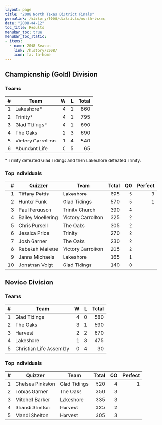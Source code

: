 ```yaml
---
layout: page
title: "2008 North Texas District Finals"
permalink: /history/2008/districts/north-texas
date: "2008-04-12"
toc_title: Results
menubar_toc: true
menubar_toc_static:
- items:
  - name: 2008 Season
    link: /history/2008/
    icon: fas fa-home
---
```


## Championship (Gold) Division

### Teams

|    # | Team               |    W |    L | Total |
| ---: | ------------------ | ---: | ---: | ----: |
|    1 | Lakeshore*         |    4 |    1 |   860 |
|    2 | Trinity*           |    4 |    1 |   795 |
|    3 | Glad Tidings*      |    4 |    1 |   690 |
|    4 | The Oaks           |    2 |    3 |   690 |
|    5 | Victory Carrollton |    1 |    4 |   540 |
|    6 | Abundant Life      |    0 |    5 |    65 |

\* Trinity defeated Glad Tidings and then Lakeshore defeated Trinity.

### Top Individuals

|    # | Quizzer           | Team               | Total |   QO | Perfect |
| ---: | ----------------- | ------------------ | ----: | ---: | ------: |
|    1 | Tiffany Pettis    | Lakeshore          |   695 |    5 |       3 |
|    2 | Hunter Funk       | Glad Tidings       |   570 |    5 |       1 |
|    3 | Paul Ferguson     | Trinity Church     |   390 |    4 |         |
|    4 | Bailey Moellering | Victory Carrollton |   325 |    2 |         |
|    5 | Chris Pursell     | The Oaks           |   305 |    2 |         |
|    6 | Jessica Price     | Trinity            |   270 |    2 |         |
|    7 | Josh Garner       | The Oaks           |   230 |    2 |         |
|    8 | Rebekah Mallette  | Victory Carrollton |   205 |    2 |         |
|    9 | Janna Michaels    | Lakeshore          |   165 |    1 |         |
|   10 | Jonathan Voigt    | Glad Tidings       |   140 |    0 |         |

## Novice Division

### Teams

|    # | Team                    |    W |    L | Total |
| ---: | ----------------------- | ---: | ---: | ----: |
|    1 | Glad Tidings            |    4 |    0 |   580 |
|    2 | The Oaks                |    3 |    1 |   590 |
|    3 | Harvest                 |    2 |    2 |   670 |
|    4 | Lakeshore               |    1 |    3 |   475 |
|    5 | Christian Life Assembly |    0 |    4 |    30 |

### Top Individuals

|    # | Quizzer          | Team         | Total |   QO | Perfect |
| ---: | ---------------- | ------------ | ----: | ---: | ------: |
|    1 | Chelsea Pinkston | Glad Tidings |   520 |    4 |       1 |
|    2 | Tobias Garner    | The Oaks     |   350 |    3 |         |
|    3 | Mitchell Barker  | Lakeshore    |   335 |    3 |         |
|    4 | Shandi Shelton   | Harvest      |   325 |    2 |         |
|    5 | Mandi Shelton    | Harvest      |   305 |    3 |         |

